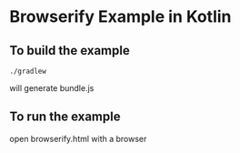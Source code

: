 # Browserify Example in Kotlin

## To build the example
```
./gradlew 
```
will generate bundle.js

## To run the example 
open browserify.html with a browser